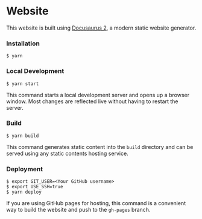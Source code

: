 # Website

This website is built using [Docusaurus 2](https://docusaurus.io/), a modern static website generator.

### Installation

```
$ yarn
```

### Local Development

```
$ yarn start
```

This command starts a local development server and opens up a browser window. Most changes are reflected live without having to restart the server.

### Build

```
$ yarn build
```

This command generates static content into the `build` directory and can be served using any static contents hosting service.

### Deployment

```
$ export GIT_USER=<Your GitHub username>
$ export USE_SSH=true
$ yarn deploy
```

If you are using GitHub pages for hosting, this command is a convenient way to build the website and push to the `gh-pages` branch.
